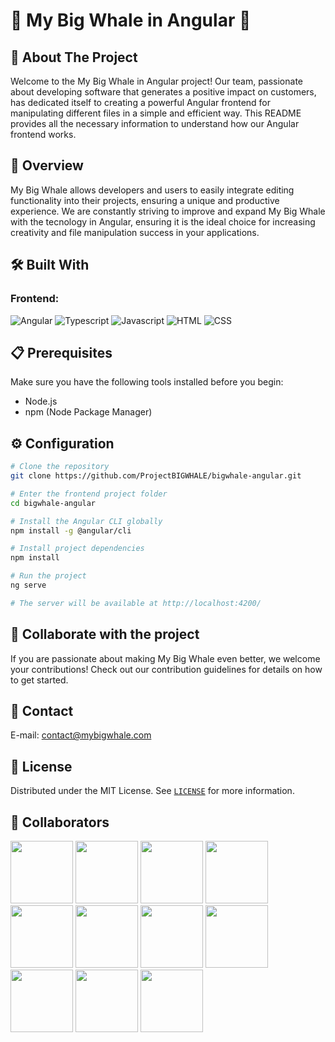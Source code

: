 # 🐋 My Big Whale in Angular 🐋

## 🚀 About The Project

Welcome to the My Big Whale in Angular project! Our team, passionate about developing software that generates a positive impact on customers, has dedicated itself to creating a powerful Angular frontend for manipulating different files in a simple and efficient way. This README provides all the necessary information to understand how our Angular frontend works.

## 🎯 Overview

My Big Whale allows developers and users to easily integrate editing functionality into their projects, ensuring a unique and productive experience. We are constantly striving to improve and expand My Big Whale with the tecnology in Angular, ensuring it is the ideal choice for increasing creativity and file manipulation success in your applications.

## 🛠️ Built With

### Frontend:

![Angular](https://img.shields.io/badge/angular-%23DD0031.svg?style=for-the-badge&logo=angular&logoColor=white)
![Typescript](https://img.shields.io/badge/typescript-%23007ACC.svg?style=for-the-badge&logo=typescript&logoColor=white)
![Javascript](https://img.shields.io/badge/javascript-%23323330.svg?style=for-the-badge&logo=javascript&logoColor=%23F7DF1E)
![HTML](https://img.shields.io/badge/html5-%23E34F26.svg?style=for-the-badge&logo=html5&logoColor=white)
![CSS](https://img.shields.io/badge/css3-%231572B6.svg?style=for-the-badge&logo=css3&logoColor=white)

## 📋 Prerequisites

Make sure you have the following tools installed before you begin:

- Node.js
- npm (Node Package Manager)

## ⚙️ Configuration

```bash
# Clone the repository
git clone https://github.com/ProjectBIGWHALE/bigwhale-angular.git

# Enter the frontend project folder
cd bigwhale-angular

# Install the Angular CLI globally
npm install -g @angular/cli

# Install project dependencies
npm install

# Run the project
ng serve

# The server will be available at http://localhost:4200/

```
## 🤝 Collaborate with the project
If you are passionate about making My Big Whale even better, we welcome your contributions! Check out our contribution guidelines for details on how to get started.

## 📧 Contact
E-mail: contact@mybigwhale.com

## 📄 License
Distributed under the MIT License. See <a href="https://github.com/ProjectBIGWHALE/bigwhale-api/blob/main/LICENSE">`LICENSE`</a> for more information.

## 👥 Collaborators
<a href="https://github.com/bioramonmoratori"><img src="https://github.com/ProjectBIGWHALE/bigwhale/assets/90486302/d4afb72c-ec3a-4672-b376-c4d33a4aa11c" width="100" height="100"></a>
<a href="https://github.com/amandapvln"><img src="https://github.com/ProjectBIGWHALE/bigwhale/assets/90486302/4de40297-eb96-45ed-b4c4-7b1fb8cbb65a" width="100" height="100"></a>
<a href="https://github.com/erasmobezerra"><img src="https://github.com/ProjectBIGWHALE/bigwhale/assets/90486302/837b8b18-b812-451a-b777-073e33b3d068" width="100" height="100"></a>
<a href="https://github.com/LeoSilva011"><img src="https://github.com/ProjectBIGWHALE/bigwhale/assets/90486302/8cc62cfd-c987-4b43-bc04-3ae7db9690e4" width="100" height="100"></a>
<a href="https://github.com/LarissaLunguinho"><img src="https://github.com/ProjectBIGWHALE/bigwhale/assets/90486302/c540875d-5e67-44eb-9708-8aacd848c1c6" width="100" height="100"></a>
<a href="https://github.com/Estrela-Marques"><img src="https://github.com/ProjectBIGWHALE/bigwhale/assets/90486302/26dbb5ba-7635-438f-95ce-212054eca08d" width="100" height="100"></a>
<a href="https://github.com/SyllasBraga"><img src="https://github.com/ProjectBIGWHALE/bigwhale-api/assets/57486221/b0b191c8-e3b9-4693-97eb-17df74ae9021)" width="100" height="100"></a>
<a href="https://github.com/Kleby"><img src="https://github.com/ProjectBIGWHALE/bigwhale-api/assets/57486221/0ac99b09-f23b-4915-a7be-036ad87cb99c" width="100" height="100"></a>
<a href="https://github.com/RafaZol"><img src="https://github.com/ProjectBIGWHALE/bigwhale-api/assets/57486221/5b59dfbe-079b-4719-b6a9-ada623bbf189" width="100" height="100"></a>
<a href="https://github.com/kduferreira"><img src="https://github.com/ProjectBIGWHALE/bigwhale-api/assets/57486221/c6f2fc08-0549-4258-87c8-3280540b87a4" width="100" height="100"></a>
<a href="https://github.com/ZecaSouza"><img src="https://github.com/ProjectBIGWHALE/bigwhale-api/assets/57486221/9f85a2b5-fda0-47f9-aa80-825247c462d4" width="100" height="100"></a>
